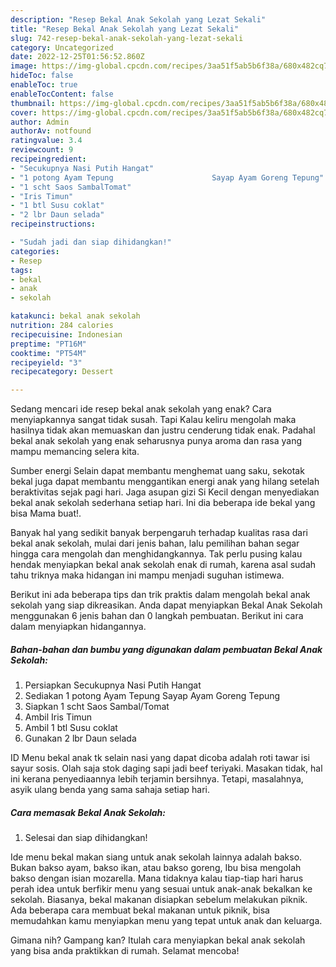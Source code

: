 ```yaml
---
description: "Resep Bekal Anak Sekolah yang Lezat Sekali"
title: "Resep Bekal Anak Sekolah yang Lezat Sekali"
slug: 742-resep-bekal-anak-sekolah-yang-lezat-sekali
category: Uncategorized
date: 2022-12-25T01:56:52.860Z
image: https://img-global.cpcdn.com/recipes/3aa51f5ab5b6f38a/680x482cq70/bekal-anak-sekolah-foto-resep-utama.jpg
hideToc: false
enableToc: true
enableTocContent: false
thumbnail: https://img-global.cpcdn.com/recipes/3aa51f5ab5b6f38a/680x482cq70/bekal-anak-sekolah-foto-resep-utama.jpg
cover: https://img-global.cpcdn.com/recipes/3aa51f5ab5b6f38a/680x482cq70/bekal-anak-sekolah-foto-resep-utama.jpg
author: Admin
authorAv: notfound
ratingvalue: 3.4
reviewcount: 9
recipeingredient:
- "Secukupnya Nasi Putih Hangat"
- "1 potong Ayam Tepung                      Sayap Ayam Goreng Tepung"
- "1 scht Saos SambalTomat"
- "Iris Timun"
- "1 btl Susu coklat"
- "2 lbr Daun selada"
recipeinstructions:

- "Sudah jadi dan siap dihidangkan!"
categories:
- Resep
tags:
- bekal
- anak
- sekolah

katakunci: bekal anak sekolah 
nutrition: 284 calories
recipecuisine: Indonesian
preptime: "PT16M"
cooktime: "PT54M"
recipeyield: "3"
recipecategory: Dessert

---
```



Sedang mencari ide resep bekal anak sekolah yang enak? Cara menyiapkannya sangat tidak susah. Tapi Kalau keliru mengolah maka hasilnya tidak akan memuaskan dan justru cenderung tidak enak. Padahal bekal anak sekolah yang enak seharusnya punya aroma dan rasa yang mampu memancing selera kita.


Sumber energi Selain dapat membantu menghemat uang saku, sekotak bekal juga dapat membantu menggantikan energi anak yang hilang setelah beraktivitas sejak pagi hari. Jaga asupan gizi Si Kecil dengan menyediakan bekal anak sekolah sederhana setiap hari. Ini dia beberapa ide bekal yang bisa Mama buat!.

Banyak hal yang sedikit banyak berpengaruh terhadap kualitas rasa dari bekal anak sekolah, mulai dari jenis bahan, lalu pemilihan bahan segar hingga cara mengolah dan menghidangkannya. Tak perlu pusing kalau hendak menyiapkan bekal anak sekolah enak di rumah, karena asal sudah tahu triknya maka hidangan ini mampu menjadi suguhan istimewa.


Berikut ini ada beberapa tips dan trik praktis dalam mengolah bekal anak sekolah yang siap dikreasikan. Anda dapat menyiapkan Bekal Anak Sekolah menggunakan 6 jenis bahan dan 0 langkah pembuatan. Berikut ini cara dalam menyiapkan hidangannya.

<!--inarticleads1-->

##### Bahan-bahan dan bumbu yang digunakan dalam pembuatan Bekal Anak Sekolah:

1. Persiapkan Secukupnya Nasi Putih Hangat
1. Sediakan 1 potong Ayam Tepung                      Sayap Ayam Goreng Tepung
1. Siapkan 1 scht Saos Sambal/Tomat
1. Ambil Iris Timun
1. Ambil 1 btl Susu coklat
1. Gunakan 2 lbr Daun selada


ID Menu bekal anak tk selain nasi yang dapat dicoba adalah roti tawar isi sayur sosis. Olah saja stok daging sapi jadi beef teriyaki. Masakan tidak, hal ini kerana penyediaannya lebih terjamin bersihnya. Tetapi, masalahnya, asyik ulang benda yang sama sahaja setiap hari. 

<!--inarticleads2-->

##### Cara memasak Bekal Anak Sekolah:


1. Selesai dan siap dihidangkan!

Ide menu bekal makan siang untuk anak sekolah lainnya adalah bakso. Bukan bakso ayam, bakso ikan, atau bakso goreng, Ibu bisa mengolah bakso dengan isian mozarella. Mana tidaknya kalau tiap-tiap hari harus perah idea untuk berfikir menu yang sesuai untuk anak-anak bekalkan ke sekolah. Biasanya, bekal makanan disiapkan sebelum melakukan piknik. Ada beberapa cara membuat bekal makanan untuk piknik, bisa memudahkan kamu menyiapkan menu yang tepat untuk anak dan keluarga. 

Gimana nih? Gampang kan? Itulah cara menyiapkan bekal anak sekolah yang bisa anda praktikkan di rumah. Selamat mencoba!
